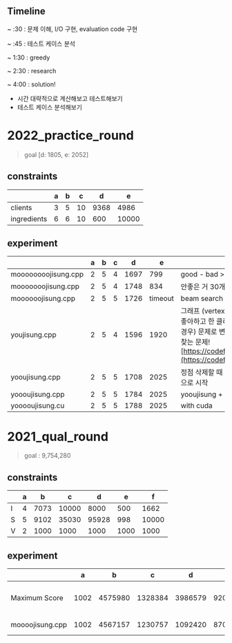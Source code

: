 ## Timeline

~ :30 : 문제 이해, I/O 구현, evaluation code 구현

~ :45 : 테스트 케이스 분석

~ 1:30 : greedy

~ 2:30 : research

~ 4:00 : solution!

- 시간 대략적으로 계산해보고 테스트해보기
- 테스트 케이스 분석해보기

# 2022_practice_round

> goal [d: 1805, e: 2052]

## constraints

|             | a   | b   | c   | d    | e     |
| ----------- | --- | --- | --- | ---- | ----- |
| clients     | 3   | 5   | 10  | 9368 | 4986  |
| ingredients | 6   | 6   | 10  | 600  | 10000 |

## experiment

|                     | a   | b   | c   | d    | e       | description                                                                                                                                                                                                                               |
| ------------------- | --- | --- | --- | ---- | ------- | ----------------------------------------------------------------------------------------------------------------------------------------------------------------------------------------------------------------------------------------- |
| moooooooojisung.cpp | 2   | 5   | 4   | 1697 | 799     | good - bad > 0                                                                                                                                                                                                                            |
| mooooooojisung.cpp  | 2   | 5   | 4   | 1748 | 834     | 안좋은 거 30개 빼고 좋은 거 30개 더하기                                                                                                                                                                                                   |
| moooooojisung.cpp   | 2   | 5   | 5   | 1726 | timeout | beam search (beam=5, count=10)                                                                                                                                                                                                            |
| youjisung.cpp       | 2   | 5   | 4   | 1596 | 1920    | 그래프 (vertex: client, edge: 한 클라이언트는 좋아하고 한 클라이언트는 싫어하는 재료가 있는 경우) 문제로 변환. 엣지가 없는 최대 정점 그래프 찾는 문제! [https://codeforces.com/blog/entry/99020](https://codeforces.com/blog/entry/99020) |
| yooujisung.cpp      | 2   | 5   | 5   | 1708 | 2025    | 정점 삭제할 때 degree 하나씩 낮추기, degree 0으로 시작                                                                                                                                                                                    |
| yoooujisung.cpp     | 2   | 5   | 5   | 1784 | 2025    | yooujisung + moooooojisung                                                                                                                                                                                                                |
| yooooujisung.cu     | 2   | 5   | 5   | 1788 | 2025    | with cuda                                                                                                                                                                                                                                 |

# 2021_qual_round

> goal : 9,754,280

## constraints

|     | a   | b    | c     | d     | e    | f     |
| --- | --- | ---- | ----- | ----- | ---- | ----- |
| I   | 4   | 7073 | 10000 | 8000  | 500  | 1662  |
| S   | 5   | 9102 | 35030 | 95928 | 998  | 10000 |
| V   | 2   | 1000 | 1000  | 1000  | 1000 | 1000  |

## experiment

|                 | a    | b       | c       | d       | e      | f       | description               |
| --------------- | ---- | ------- | ------- | ------- | ------ | ------- | ------------------------- |
| Maximum Score   | 1002 | 4575980 | 1328384 | 3986579 | 920385 | 1765039 | 모든 신호등이 초록불일 때 |
| moooojisung.cpp | 1002 | 4567157 | 1230757 | 1092420 | 870018 | 1402872 | all streets are fair      |
